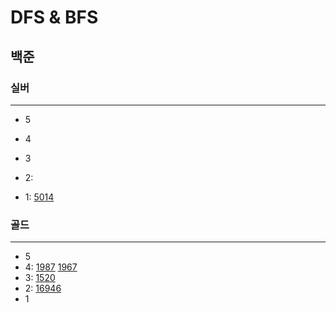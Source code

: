 # DFS & BFS
## 백준

### 실버

---

- 5
- 4
- 3
- 2:

- 1:
[5014](BFS%2F5014%2F5014.md)

### 골드

---

- 5
- 4:
[1987](DFS%2F1987%2F1987.md)
[1967](DFS%2F1967%2F1967.py)
- 3:
[1520](DFS%2F1520%2F1520.md)
- 2:
[16946](16946%2F16946.md)
- 1

